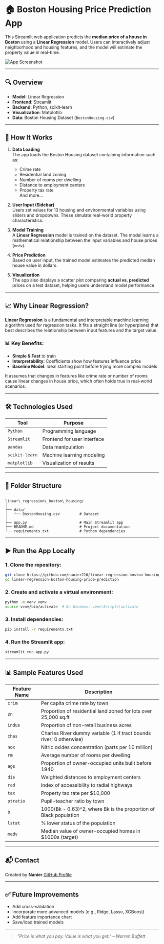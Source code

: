
# 🏠 Boston Housing Price Prediction App

This Streamlit web application predicts the **median price of a house in Boston** using a **Linear Regression** model. Users can interactively adjust neighborhood and housing features, and the model will estimate the property value in real-time.

![App Screenshot](https://i.imgur.com/Uv7QTw8.png) <!-- Optional: You can replace this with your own image -->

---

## 🔍 Overview

- **Model**: Linear Regression
- **Frontend**: Streamlit
- **Backend**: Python, scikit-learn
- **Visualization**: Matplotlib
- **Data**: Boston Housing Dataset (`BostonHousing.csv`)

---

## 🚀 How It Works

1. **Data Loading**  
   The app loads the Boston Housing dataset containing information such as:
   - Crime rate
   - Residential land zoning
   - Number of rooms per dwelling
   - Distance to employment centers
   - Property tax rate  
   And more...

2. **User Input (Sidebar)**  
   Users set values for 13 housing and environmental variables using sliders and dropdowns. These simulate real-world property characteristics.

3. **Model Training**  
   A **Linear Regression** model is trained on the dataset. The model learns a mathematical relationship between the input variables and house prices (`medv`).

4. **Price Prediction**  
   Based on user input, the trained model estimates the predicted median house value in dollars.

5. **Visualization**  
   The app also displays a scatter plot comparing **actual vs. predicted** prices on a test dataset, helping users understand model performance.

---

## 📈 Why Linear Regression?

**Linear Regression** is a fundamental and interpretable machine learning algorithm used for regression tasks. It fits a straight line (or hyperplane) that best describes the relationship between input features and the target value.

### 📊 Key Benefits:
- **Simple & Fast** to train
- **Interpretability**: Coefficients show how features influence price
- **Baseline Model**: Ideal starting point before trying more complex models

It assumes that changes in features like crime rate or number of rooms cause linear changes in house price, which often holds true in real-world scenarios.

---

## 🛠️ Technologies Used

| Tool            | Purpose                             |
|----------------|-------------------------------------|
| `Python`        | Programming language                |
| `Streamlit`     | Frontend for user interface         |
| `pandas`        | Data manipulation                   |
| `scikit-learn`  | Machine learning modeling           |
| `matplotlib`    | Visualization of results            |

---

## 📁 Folder Structure

```

linear\_regression\_boston\_housing/
│
├── data/
│   └── BostonHousing.csv         # Dataset
│
├── app.py                        # Main Streamlit app
├── README.md                     # Project documentation
└── requirements.txt              # Python dependencies

````

---

## ▶️ Run the App Locally

### 1. Clone the repository:
```bash
git clone https://github.com/nanier216/linear-regression-boston-housing-price-prediction.git
cd linear-regression-boston-housing-price-prediction
````

### 2. Create and activate a virtual environment:

```bash
python -m venv venv
source venv/bin/activate  # On Windows: venv\Scripts\activate
```

### 3. Install dependencies:

```bash
pip install -r requirements.txt
```

### 4. Run the Streamlit app:

```bash
streamlit run app.py
```

---

## 📊 Sample Features Used

| Feature Name | Description                                                         |
| ------------ | ------------------------------------------------------------------- |
| `crim`       | Per capita crime rate by town                                       |
| `zn`         | Proportion of residential land zoned for lots over 25,000 sq.ft     |
| `indus`      | Proportion of non-retail business acres                             |
| `chas`       | Charles River dummy variable (1 if tract bounds river; 0 otherwise) |
| `nox`        | Nitric oxides concentration (parts per 10 million)                  |
| `rm`         | Average number of rooms per dwelling                                |
| `age`        | Proportion of owner-occupied units built before 1940                |
| `dis`        | Weighted distances to employment centers                            |
| `rad`        | Index of accessibility to radial highways                           |
| `tax`        | Property tax rate per \$10,000                                      |
| `ptratio`    | Pupil-teacher ratio by town                                         |
| `b`          | 1000(Bk - 0.63)^2, where Bk is the proportion of Black population   |
| `lstat`      | % lower status of the population                                    |
| `medv`       | Median value of owner-occupied homes in \$1000s (target)            |

---

## 📬 Contact

Created by **Nanier**
[GitHub Profile](https://github.com/nanier216)

---

## ✅ Future Improvements

* Add cross-validation
* Incorporate more advanced models (e.g., Ridge, Lasso, XGBoost)
* Add feature importance chart
* Save/load trained models

---

> *"Price is what you pay. Value is what you get." – Warren Buffett*
